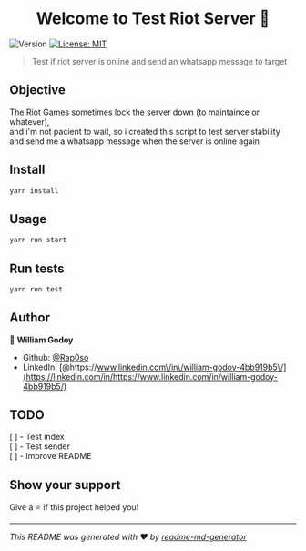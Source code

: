 <h1 align="center">Welcome to Test Riot Server 👋</h1>
<p>
  <img alt="Version" src="https://img.shields.io/badge/version-1.0.0-blue.svg?cacheSeconds=2592000" />
  <a href="#" target="_blank">
    <img alt="License: MIT" src="https://img.shields.io/badge/License-MIT-yellow.svg" />
  </a>
</p>

> Test if riot server is online and send an whatsapp message to target

## Objective

The Riot Games sometimes lock the server down (to maintaince or whatever),  
and i'm not pacient to wait, so i created this script to test server stability  
and send me a whatsapp message when the server is online again

## Install

```sh
yarn install
```

## Usage

```sh
yarn run start
```

## Run tests

```sh
yarn run test
```

## Author

👤 **William Godoy**

- Github: [@Rap0so](https://github.com/Rap0so)
- LinkedIn: [@https:\/\/www.linkedin.com\/in\/william-godoy-4bb919b5\/](https://linkedin.com/in/https://www.linkedin.com/in/william-godoy-4bb919b5/)

## TODO

[ ] - Test index  
[ ] - Test sender  
[ ] - Improve README

## Show your support

Give a ⭐️ if this project helped you!

---

_This README was generated with ❤️ by [readme-md-generator](https://github.com/kefranabg/readme-md-generator)_
